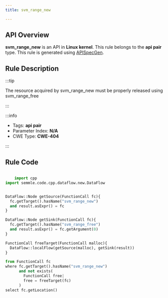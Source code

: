 ```yaml
---
title: svm_range_new

---
```



## API Overview
**svm_range_new** is an API in **Linux kernel**. This rule belongs to the **api pair** type. This rule is generated using [APISpecGen](../../tools/APISpecGen).
## Rule Description

:::tip

The resource acquired by svm_range_new must be properly released using svm_range_free

:::

:::info

- Tags: **api pair**
- Parameter Index: **N/A**
- CWE Type: **CWE-404**

:::

## Rule Code
```python

    import cpp
import semmle.code.cpp.dataflow.new.DataFlow


DataFlow::Node getSource(FunctionCall fc){
  fc.getTarget().hasName("svm_range_new")
  and result.asExpr() = fc
}

DataFlow::Node getSink(FunctionCall fc){
  fc.getTarget().hasName("svm_range_free")
  and result.asExpr() = fc.getArgument(0)
}

FunctionCall freeTarget(FunctionCall malloc){
  DataFlow::localFlow(getSource(malloc), getSink(result))
}

from FunctionCall fc
where fc.getTarget().hasName("svm_range_new")
      and not exists(
        FunctionCall free| 
        free = freeTarget(fc)
      )
select fc.getLocation()

    
```